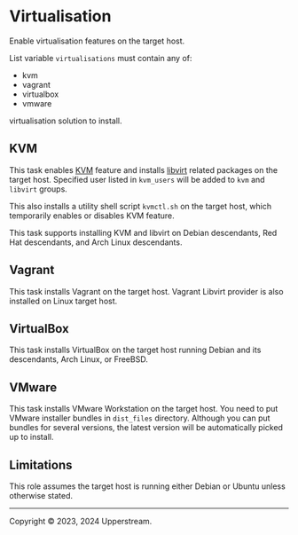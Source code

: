 # Virtualisation

Enable virtualisation features on the target host.

List variable `virtualisations` must contain any of:

* kvm
* vagrant
* virtualbox
* vmware

virtualisation solution to install.

## KVM

This task enables [KVM](https://www.linux-kvm.org/page/Main_Page)
feature and installs [libvirt](https://libvirt.org/) related packages
on the target host.  Specified user listed in `kvm_users` will be added
to `kvm` and `libvirt` groups.

This also installs a utility shell script `kvmctl.sh` on the target
host, which temporarily enables or disables KVM feature.

This task supports installing KVM and libvirt on Debian descendants,
Red Hat descendants, and Arch Linux descendants.

## Vagrant

This task installs Vagrant on the target host.  Vagrant Libvirt provider
is also installed on Linux target host.

## VirtualBox

This task installs VirtualBox on the target host running Debian and its
descendants, Arch Linux, or FreeBSD.

## VMware

This task installs VMware Workstation on the target host.  You need to
put VMware installer bundles in `dist_files` directory.  Although you
can put bundles for several versions, the latest version will be
automatically picked up to install.

## Limitations

This role assumes the target host is running either Debian or Ubuntu
unless otherwise stated.

---

Copyright &copy; 2023, 2024 Upperstream.
